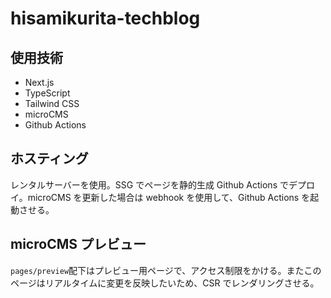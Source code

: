 # hisamikurita-techblog

## 使用技術

- Next.js
- TypeScript
- Tailwind CSS
- microCMS
- Github Actions

## ホスティング

レンタルサーバーを使用。SSG でページを静的生成 Github Actions でデプロイ。microCMS を更新した場合は webhook を使用して、Github Actions を起動させる。

## microCMS プレビュー

`pages/preview`配下はプレビュー用ページで、アクセス制限をかける。またこのページはリアルタイムに変更を反映したいため、CSR でレンダリングさせる。
